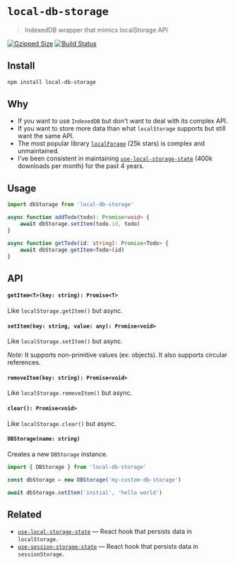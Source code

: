 # `local-db-storage`

> IndexedDB wrapper that mimics localStorage API

[![Gzipped Size](https://img.shields.io/bundlephobia/minzip/local-db-storage)](https://bundlephobia.com/result?p=local-db-storage)
[![Build Status](https://img.shields.io/github/actions/workflow/status/astoilkov/local-db-storage/main.yml?branch=main)](https://github.com/astoilkov/local-db-storage/actions/workflows/main.yml)

## Install

```bash
npm install local-db-storage
```

## Why

- If you want to use `IndexedDB` but don't want to deal with its complex API.
- If you want to store more data than what `localStorage` supports but still want the same API.
- The most popular library [`localForage`](https://github.com/localForage/localForage) (25k stars) is complex and unmaintained.
- I've been consistent in maintaining [`use-local-storage-state`](https://github.com/astoilkov/use-local-storage-state) (400k downloads per month) for the past 4 years.

## Usage

```ts
import dbStorage from 'local-db-storage'

async function addTodo(todo): Promise<void> {
    await dbStorage.setItem(todo.id, todo)
}

async function getTodo(id: string): Promise<Todo> {
    await dbStorage.getItem<Todo>(id)
}
```

## API

#### `getItem<T>(key: string): Promise<T>`

Like `localStorage.getItem()` but async.

#### `setItem(key: string, value: any): Promise<void>`

Like `localStorage.setItem()` but async.

_Note:_ It supports non-primitive values (ex: objects). It also supports circular references.

#### `removeItem(key: string): Promise<void>`

Like `localStorage.removeItem()` but async.

#### `clear(): Promise<void>`

Like `localStorage.clear()` but async.

#### `DBStorage(name: string)`

Creates a new `DBStorage` instance.

```ts
import { DBStorage } from 'local-db-storage'

const dbStorage = new DBStorage('my-custom-db-storage')

await dbStorage.setItem('initial', 'hello world')
```

## Related

- [`use-local-storage-state`](https://github.com/astoilkov/use-local-storage-state) — React hook that persists data in `localStorage`.
- [`use-session-storage-state`](https://github.com/astoilkov/use-session-storage-state) — React hook that persists data in `sessionStorage`.
